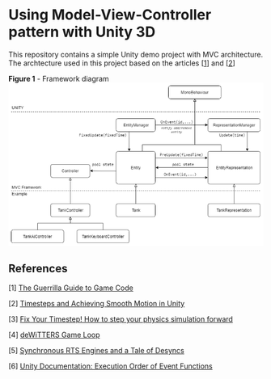 # Using Model-View-Controller pattern with Unity 3D

This repository contains a simple Unity demo project with MVC architecture. The archtecture used in this project based on the articles [[1](https://d1z4o56rleaq4j.cloudfront.net/downloads/assets/Rouwe05_GuerrillaGuideToGameCode.pdf?mtime=20160418102916)] and [[2](http://www.kinematicsoup.com/news/2016/8/9/rrypp5tkubynjwxhxjzd42s3o034o8)]

**Figure 1** - Framework diagram
![Class Diagram](doc/unity_mvc_diagram.png)

## References

[1] [The Guerrilla Guide to Game Code](https://d1z4o56rleaq4j.cloudfront.net/downloads/assets/Rouwe05_GuerrillaGuideToGameCode.pdf?mtime=20160418102916)

[2] [Timesteps and Achieving Smooth Motion in Unity](http://www.kinematicsoup.com/news/2016/8/9/rrypp5tkubynjwxhxjzd42s3o034o8)

[3] [Fix Your Timestep! How to step your physics simulation forward](https://gafferongames.com/post/fix_your_timestep/)

[4] [deWiTTERS Game Loop](http://www.koonsolo.com/news/dewitters-gameloop/)

[5] [Synchronous RTS Engines and a Tale of Desyncs](https://blog.forrestthewoods.com/synchronous-rts-engines-and-a-tale-of-desyncs-9d8c3e48b2be#.kt2uk2a89)

[6] [Unity Documentation: Execution Order of Event Functions](https://docs.unity3d.com/Manual/ExecutionOrder.html)
